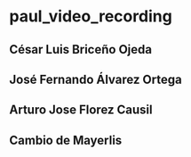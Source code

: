 # paul_video_recording
## César Luis Briceño Ojeda
## José Fernando Álvarez Ortega
## Arturo Jose Florez Causil
## Cambio de Mayerlis